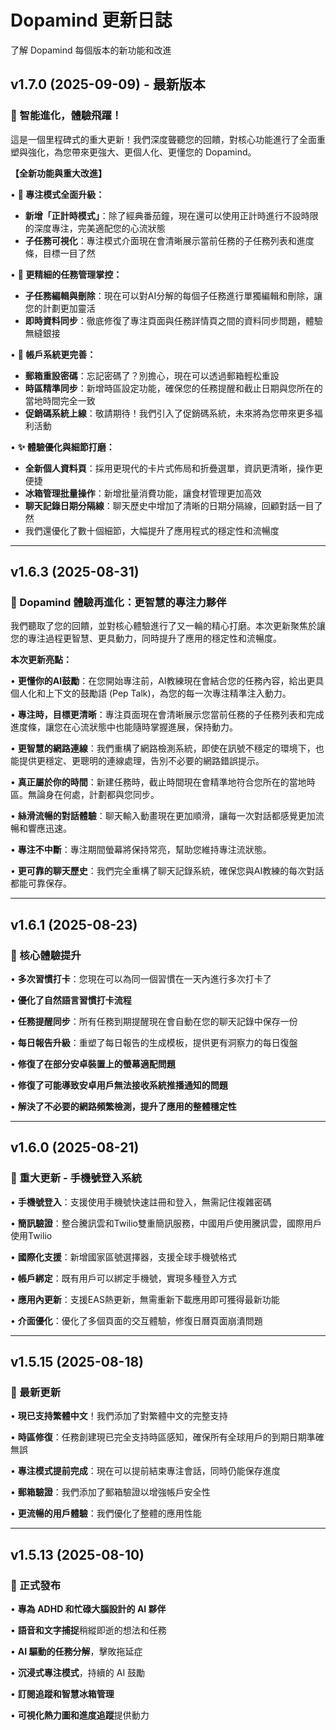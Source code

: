 # Dopamind 更新日誌

了解 Dopamind 每個版本的新功能和改進

## v1.7.0 (2025-09-09) - 最新版本

### 🚀 智能進化，體驗飛躍！

這是一個里程碑式的重大更新！我們深度聾聽您的回饋，對核心功能進行了全面重塑與強化，為您帶來更強大、更個人化、更懂您的 Dopamind。

**【全新功能與重大改進】**

• **🚀 專注模式全面升級：**
  - **新增「正計時模式」**：除了經典番茄鐘，現在還可以使用正計時進行不設時限的深度專注，完美適配您的心流狀態
  - **子任務可視化**：專注模式介面現在會清晰展示當前任務的子任務列表和進度條，目標一目了然

• **🧠 更精細的任務管理掌控：**
  - **子任務編輯與刪除**：現在可以對AI分解的每個子任務進行單獨編輯和刪除，讓您的計劃更加靈活
  - **即時資料同步**：徹底修復了專注頁面與任務詳情頁之間的資料同步問題，體驗無縫銀接

• **🔐 帳戶系統更完善：**
  - **郵箱重設密碼**：忘記密碼了？別擔心，現在可以透過郵箱輕松重設
  - **時區精準同步**：新增時區設定功能，確保您的任務提醒和截止日期與您所在的當地時間完全一致
  - **促銷碼系統上線**：敬請期待！我們引入了促銷碼系統，未來將為您帶來更多福利活動

• **✨ 體驗優化與細節打磨：**
  - **全新個人資料頁**：採用更現代的卡片式佈局和折疊選單，資訊更清晰，操作更便捷
  - **冰箱管理批量操作**：新增批量消費功能，讓食材管理更加高效
  - **聊天記錄日期分隔線**：聊天歷史中增加了清晰的日期分隔線，回顧對話一目了然
  - 我們還優化了數十個細節，大幅提升了應用程式的穩定性和流暢度

---

## v1.6.3 (2025-08-31)

### 🚀 Dopamind 體驗再進化：更智慧的專注力夥伴

我們聽取了您的回饋，並對核心體驗進行了又一輪的精心打磨。本次更新聚焦於讓您的專注過程更智慧、更具動力，同時提升了應用的穩定性和流暢度。

**本次更新亮點：**

• **更懂你的AI鼓勵**：在您開始專注前，AI教練現在會結合您的任務內容，給出更具個人化和上下文的鼓勵語 (Pep Talk)，為您的每一次專注精準注入動力。

• **專注時，目標更清晰**：專注頁面現在會清晰展示您當前任務的子任務列表和完成進度條，讓您在心流狀態中也能隨時掌握進展，保持動力。

• **更智慧的網路連線**：我們重構了網路檢測系統，即使在訊號不穩定的環境下，也能提供更穩定、更聰明的連線處理，告別不必要的網路錯誤提示。

• **真正屬於你的時間**：新建任務時，截止時間現在會精準地符合您所在的當地時區。無論身在何處，計劃都與您同步。

• **絲滑流暢的對話體驗**：聊天輸入動畫現在更加順滑，讓每一次對話都感覺更加流暢和響應迅速。

• **專注不中斷**：專注期間螢幕將保持常亮，幫助您維持專注流狀態。

• **更可靠的聊天歷史**：我們完全重構了聊天記錄系統，確保您與AI教練的每次對話都能可靠保存。

---

## v1.6.1 (2025-08-23)

### 🔧 核心體驗提升

• **多次習慣打卡**：您現在可以為同一個習慣在一天內進行多次打卡了

• **優化了自然語言習慣打卡流程**

• **任務提醒同步**：所有任務到期提醒現在會自動在您的聊天記錄中保存一份

• **每日報告升級**：重塑了每日報告的生成模板，提供更有洞察力的每日復盤

• **修復了在部分安卓裝置上的螢幕適配問題**

• **修復了可能導致安卓用戶無法接收系統推播通知的問題**

• **解決了不必要的網路頻繁檢測，提升了應用的整體穩定性**

---

## v1.6.0 (2025-08-21)

### 📱 重大更新 - 手機號登入系統

• **手機號登入**：支援使用手機號快速註冊和登入，無需記住複雜密碼

• **簡訊驗證**：整合騰訊雲和Twilio雙重簡訊服務，中國用戶使用騰訊雲，國際用戶使用Twilio

• **國際化支援**：新增國家區號選擇器，支援全球手機號格式

• **帳戶綁定**：既有用戶可以綁定手機號，實現多種登入方式

• **應用內更新**：支援EAS熱更新，無需重新下載應用即可獲得最新功能

• **介面優化**：優化了多個頁面的交互體驗，修復日曆頁面崩潰問題

---

## v1.5.15 (2025-08-18)

### 🔄 最新更新

• **現已支持繁體中文**！我們添加了對繁體中文的完整支持

• **時區修復**：任務創建現已完全支持時區感知，確保所有全球用戶的到期日期準確無誤

• **專注模式提前完成**：現在可以提前結束專注會話，同時仍能保存進度

• **郵箱驗證**：我們添加了郵箱驗證以增強帳戶安全性

• **更流暢的用戶體驗**：我們優化了整體的應用性能

---

## v1.5.13 (2025-08-10)

### 🎉 正式發布

• **專為 ADHD 和忙碌大腦設計的 AI 夥伴**

• **語音和文字捕捉**稍縱即逝的想法和任務

• **AI 驅動的任務分解**，擊敗拖延症

• **沉浸式專注模式**，持續的 AI 鼓勵

• **訂閱追蹤和智慧冰箱管理**

• **可視化熱力圖和進度追蹤**提供動力